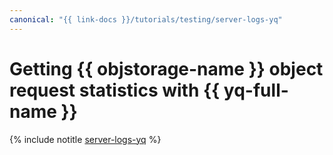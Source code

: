 ```yaml
---
canonical: "{{ link-docs }}/tutorials/testing/server-logs-yq"
---
```


# Getting {{ objstorage-name }} object request statistics with {{ yq-full-name }}

{% include notitle [server-logs-yq](../../_tutorials/dev/server-logs-yq.md) %}
